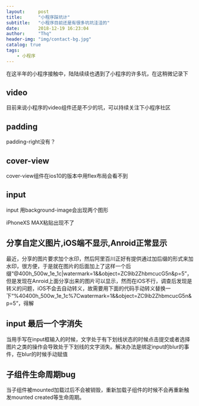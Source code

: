 ```yaml
---
layout:     post
title:      "小程序踩坑计"
subtitle:   "小程序目前还是有很多坑坑洼洼的"
date:       2018-12-19 16:23:04
author:     "Thq"
header-img: "img/contact-bg.jpg"
catalog: true
tags:
    - 小程序
---
```


<p>在这半年的小程序接触中，陆陆续续也遇到了小程序的许多坑，在这稍微记录下</p>

## video
<p>目前来说小程序的video组件还是不少的坑，可以持续关注下小程序社区</p>

## padding
<p>padding-right没有？</p>

## cover-view
<p>cover-view组件在ios10的版本中用flex布局会看不到</p>

## input 
<p>input 用background-image会出现两个图形</p>
<p>iPhoneXS MAX粘贴出现不了</p>

## 分享自定义图片,iOS端不显示,Anroid正常显示
<p>最近，分享的图片要求加个水印，然后阿里百川正好有提供通过加后缀的形式来加水印，很方便，于是就在图片的后面加上了这样一个后缀“@400h_500w_1e_1c|watermark=1&&object=ZC9ib2ZhbmcucG5n&p=5”，但是发现在Anroid上面分享出来的图片可以显示，然而在iOS不行，调查后发现是转义的问题，iOS不会去自动转义，故需要用下面的代码手动转义替换一下“%40400h_500w_1e_1c%7Cwatermark=1&&object=ZC9ib2ZhbmcucG5n&p=5”，得解</p>

## input 最后一个字消失
<p>当用手写在input框输入的时候，文字处于有下划线状态的时候点击提交或者选择图片之类的操作会导致处于下划线的文字消失。解决办法是绑定input的blur的事件，在blur的时候手动赋值</p>

## 子组件生命周期bug

当子组件被mounted加载过后不会被销毁，重新加载子组件的时候不会再重新触发mounted created等生命周期。